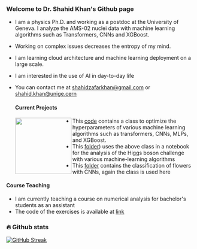 ### Welcome to Dr. Shahid Khan's Github page

- I am a physics Ph.D. and working as a postdoc at the University of Geneva. I analyze the AMS-02 nuclei data with machine learning algorithms such as Transformers, CNNs and XGBoost.
- Working on complex issues decreases the entropy of my mind. 
- I am learning cloud architecture and machine learning deployment on a large scale. 
- I am interested in the use of AI in day-to-day life
- You can contact me at shahidzafarkhan@gmail.com or shahid.khan@unige.cern

  #### Current Projects
  <div id="header" align="left">
  <img src="https://media.giphy.com/media/Tgw604MyLJnDtbi4t0/giphy.gif" width="150" heigh="200" align="left"/>
</div>

- This [code](https://github.com/shahidzk1/Machine_learning) contains a class to optimize the hyperparameters of various machine learning algorithms such as transformers, CNNs, MLPs, and XGBoost.
- This [folder](https://github.com/shahidzk1/Machine_learning/tree/main/Higgs_challenge)) uses the above class in a notebook for the analysis of the Higgs boson challenge with various machine-learning algorithms
- This [folder](https://github.com/shahidzk1/Machine_learning/tree/main/Flowers_images_classifier) contains the classification of flowers with CNNs, again the class is used here


#### Course Teaching
- I am currently teaching a course on numerical analysis for bachelor's students as an assistant
- The code of the exercises is available at [link](https://github.com/shahidzk1/Numerical_analysis/tree/shahid_version)

### :fire: Github stats
[![GitHub Streak](http://github-readme-streak-stats.herokuapp.com?user=shahidzk1&theme=dark&background=000000)](https://git.io/streak-stats)
